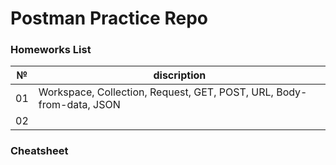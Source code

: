 # Postman Practice Repo

### Homeworks List

№ | discription
:---:| ---
01 | Workspace, Collection, Request, GET, POST, URL, Body-from-data, JSON
02 | 

### Cheatsheet
